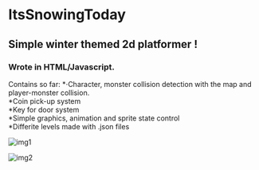 # ItsSnowingToday

## Simple winter themed 2d platformer ! <br/>
### Wrote in HTML/Javascript.

Contains so far:
  *⋅Character, monster collision detection with the map and player-monster collision. <br/>
  *Coin pick-up system <br/>
  *Key for door system <br/>
  *Simple graphics, animation and sprite state control <br/>
  *Differite levels made with .json files <br/>
  
![img1](https://i.ibb.co/BTZpwwx/Screenshot-591.png)

![img2](https://i.ibb.co/vknkdht/Screenshot-592.png)
